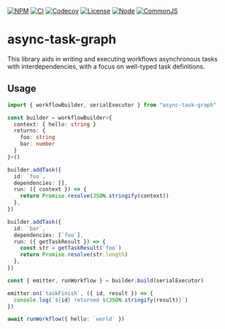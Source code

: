 [![NPM](https://img.shields.io/npm/v/async-task-graph)](https://www.npmjs.com/package/async-task-graph)
[![CI](https://img.shields.io/github/actions/workflow/status/sargunv/async-task-graph/ci.yml)](https://github.com/sargunv/async-task-graph/actions/workflows/ci.yml)
[![Codecov](https://img.shields.io/codecov/c/github/sargunv/async-task-graph?token=IIYTXZ5MRM)](https://app.codecov.io/gh/sargunv/async-task-graph/)
[![License](https://img.shields.io/npm/l/async-task-graph)](https://github.com/sargunv/async-task-graph/blob/main/LICENSE)
[![Node](https://img.shields.io/node/v/async-task-graph)](https://github.com/sargunv/async-task-graph/blob/main/package.json)
[![CommonJS](https://img.shields.io/badge/module%20type-commonjs-brightgreen)](https://github.com/sargunv/async-task-graph/blob/main/package.json)

# async-task-graph

This library aids in writing and executing workflows asynchronous tasks with
interdependencies, with a focus on well-typed task definitions.

## Usage

```ts
import { workflowBuilder, serialExecutor } from "async-task-graph"

const builder = workflowBuilder<{
  context: { hello: string }
  returns: {
    foo: string
    bar: number
  }
}>()

builder.addTask({
  id: `foo`,
  dependencies: [],
  run: ({ context }) => {
    return Promise.resolve(JSON.stringify(context))
  },
})

builder.addTask({
  id: `bar`,
  dependencies: [`foo`],
  run: ({ getTaskResult }) => {
    const str = getTaskResult(`foo`)
    return Promise.resolve(str.length)
  },
})

const { emitter, runWorkflow } = builder.build(serialExecutor)

emitter.on(`taskFinish`, ({ id, result }) => {
  console.log(`${id} returned ${JSON.stringify(result)}`)
})

await runWorkflow({ hello: `world` })
```
